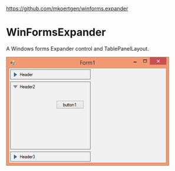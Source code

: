 https://github.com/mkoertgen/winforms.expander
# WinFormsExpander

A Windows forms Expander control and TablePanelLayout.

![](ExpanderApp.png)
